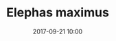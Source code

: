 ---
layout: animal
title: "Elephas maximus"
name: "Indian Elephant"
taxonid: 7140
iucn: "Endangered"
class: "Mammals"
date: 2017-09-21 10:00
published: true
location: Alipore Zoo, West Bengal, India
categories: animals
images: 1
thumb: 1
permalink: "/animal/:title/"
tags:
- asiatic elephant
---